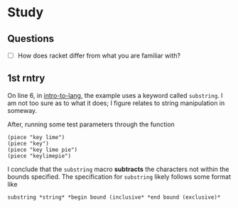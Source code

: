 # Study

## Questions
- [ ] How does racket differ from what you are familiar with?

## 1st rntry
On line 6, in [intro-to-lang](intro-to-lang.rkt), the example uses a keyword called `substring`. I am not too sure as to what it does; I figure relates to string manipulation in someway.

After, running some test parameters through the function

```racket
(piece "key lime")
(piece "key")
(piece "key lime pie")
(piece "keylimepie")
```

I conclude that the `substring` macro **subtracts** the characters not within the bounds specified. The specification for `substring` likely follows some format like

```racket
substring *string* *begin bound (inclusive* *end bound (exclusive)*
```
